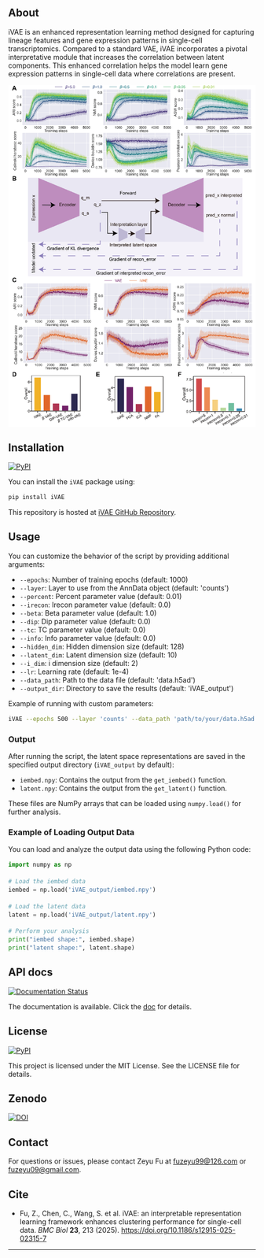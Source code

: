 ## About

iVAE is an enhanced representation learning method designed for capturing lineage features and gene expression patterns in single-cell transcriptomics. Compared to a standard VAE, iVAE incorporates a pivotal interpretative module that increases the correlation between latent components. This enhanced correlation helps the model learn gene expression patterns in single-cell data where correlations are present.

<img src='source/_static/fig.png' width='600' align='center'>

## Installation

[![PyPI](https://img.shields.io/pypi/v/iVAE.svg?color=brightgreen&style=flat)](https://pypi.org/project/iVAE/)

You can install the `iVAE` package using:

```bash
pip install iVAE
```

This repository is hosted at [iVAE GitHub Repository](https://github.com/PeterPonyu/iVAE).

## Usage

You can customize the behavior of the script by providing additional arguments:

- `--epochs`: Number of training epochs (default: 1000)
- `--layer`: Layer to use from the AnnData object (default: 'counts')
- `--percent`: Percent parameter value (default: 0.01)
- `--irecon`: Irecon parameter value (default: 0.0)
- `--beta`: Beta parameter value (default: 1.0)
- `--dip`: Dip parameter value (default: 0.0)
- `--tc`: TC parameter value (default: 0.0)
- `--info`: Info parameter value (default: 0.0)
- `--hidden_dim`: Hidden dimension size (default: 128)
- `--latent_dim`: Latent dimension size (default: 10)
- `--i_dim`: i dimension size (default: 2)
- `--lr`: Learning rate (default: 1e-4)
- `--data_path`: Path to the data file (default: 'data.h5ad')
- `--output_dir`: Directory to save the results (default: 'iVAE_output')

Example of running with custom parameters:

```bash
iVAE --epochs 500 --layer 'counts' --data_path 'path/to/your/data.h5ad' --output_dir 'iVAE_output'
```

### Output

After running the script, the latent space representations are saved in the specified output directory (`iVAE_output` by default):

- `iembed.npy`: Contains the output from the `get_iembed()` function.
- `latent.npy`: Contains the output from the `get_latent()` function.

These files are NumPy arrays that can be loaded using `numpy.load()` for further analysis.

### Example of Loading Output Data

You can load and analyze the output data using the following Python code:

```python
import numpy as np

# Load the iembed data
iembed = np.load('iVAE_output/iembed.npy')

# Load the latent data
latent = np.load('iVAE_output/latent.npy')

# Perform your analysis
print("iembed shape:", iembed.shape)
print("latent shape:", latent.shape)
```

## API docs
[![Documentation Status](https://readthedocs.org/projects/ivae/badge/?version=latest)](https://ivae.readthedocs.io/en/latest/?badge=latest)

The documentation is available. Click the [doc](https://ivae.readthedocs.io/en/latest/) for details.

## License
[![PyPI](https://img.shields.io/github/license/PeterPonyu/iVAE?style=flat-square&color=brightgreen)](https://choosealicense.com/licenses/mit/)

This project is licensed under the MIT License. See the LICENSE file for details.

## Zenodo
[![DOI](https://zenodo.org/badge/DOI/10.5281/zenodo.15686686.svg)](https://doi.org/10.5281/zenodo.15686686)

## Contact

For questions or issues, please contact Zeyu Fu at [fuzeyu99@126.com](mailto:fuzeyu99@126.com) or [fuzeyu09@gmail.com](mailto:fuzeyu09@gmail.com).

## Cite

- Fu, Z., Chen, C., Wang, S. et al. iVAE: an interpretable representation learning framework enhances clustering performance for single-cell data. *BMC Biol* **23**, 213 (2025). https://doi.org/10.1186/s12915-025-02315-7
        
        
        
        



---
